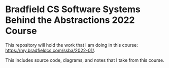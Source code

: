 # Bradfield CS Software Systems Behind the Abstractions 2022 Course

This repository will hold the work that I am doing in this course: https://my.bradfieldcs.com/ssba/2022-01/.

This includes source code, diagrams, and notes that I take from this course.
